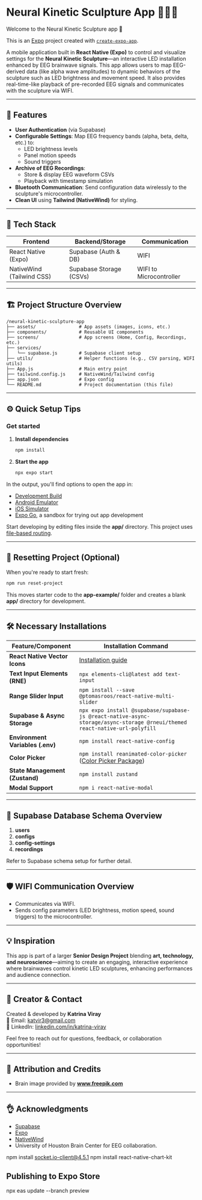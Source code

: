 # Neural Kinetic Sculpture App 🎨🧠✨

Welcome to the Neural Kinetic Sculpture app 👋

This is an [Expo](https://expo.dev) project created with [`create-expo-app`](https://www.npmjs.com/package/create-expo-app).

A mobile application built in **React Native (Expo)** to control and visualize settings for the **Neural Kinetic Sculpture**—an interactive LED installation enhanced by EEG brainwave signals. This app allows users to map EEG-derived data (like alpha wave amplitudes) to dynamic behaviors of the sculpture such as LED brightness and movement speed. It also provides real-time-like playback of pre-recorded EEG signals and communicates with the sculpture via WIFI.

---

## 📱 Features

- **User Authentication** (via Supabase)
- **Configurable Settings**: Map EEG frequency bands (alpha, beta, delta, etc.) to:
  - LED brightness levels
  - Panel motion speeds
  - Sound triggers
- **Archive of EEG Recordings**:
  - Store & display EEG waveform CSVs
  - Playback with timestamp simulation
- **Bluetooth Communication**: Send configuration data wirelessly to the sculpture's microcontroller.
- **Clean UI** using **Tailwind (NativeWind)** for styling.

---

## 🌟 Tech Stack

| Frontend                  | Backend/Storage        | Communication           |
|--------------------------|------------------------|-------------------------|
| React Native (Expo)       | Supabase (Auth & DB)    | WIFI |
| NativeWind (Tailwind CSS) | Supabase Storage (CSVs) | WIFI to Microcontroller |

---

## 🏗️ Project Structure Overview

```
/neural-kinetic-sculpture-app
├── assets/                # App assets (images, icons, etc.)
├── components/            # Reusable UI components
├── screens/               # App screens (Home, Config, Recordings, etc.)
├── services/
│   └── supabase.js        # Supabase client setup
├── utils/                 # Helper functions (e.g., CSV parsing, WIFI utils)
├── App.js                 # Main entry point
├── tailwind.config.js     # NativeWind/Tailwind config
├── app.json               # Expo config
└── README.md              # Project documentation (this file)
```

---

## ⚙️ Quick Setup Tips

### Get started

1. **Install dependencies**

   ```bash
   npm install
   ```

2. **Start the app**

   ```bash
   npx expo start
   ```

In the output, you'll find options to open the app in:

- [Development Build](https://docs.expo.dev/develop/development-builds/introduction/)
- [Android Emulator](https://docs.expo.dev/workflow/android-studio-emulator/)
- [iOS Simulator](https://docs.expo.dev/workflow/ios-simulator/)
- [Expo Go](https://expo.dev/go), a sandbox for trying out app development

Start developing by editing files inside the **app/** directory. This project uses [file-based routing](https://docs.expo.dev/router/introduction).

---

## 🔀 Resetting Project (Optional)

When you're ready to start fresh:

```bash
npm run reset-project
```

This moves starter code to the **app-example/** folder and creates a blank **app/** directory for development.

---

## 🛠️ Necessary Installations

| Feature/Component                     | Installation Command                                                                                                                                              |
|--------------------------------------|-------------------------------------------------------------------------------------------------------------------------------------------------------------------|
| **React Native Vector Icons**        | [Installation guide](https://github.com/oblador/react-native-vector-icons?tab=readme-ov-file#installation)                                                        |
| **Text Input Elements (RNE)**        | `npx elements-cli@latest add text-input`                                                                                                                           |
| **Range Slider Input**               | `npm install --save @ptomasroos/react-native-multi-slider`                                                                                                         |
| **Supabase & Async Storage**         | `npx expo install @supabase/supabase-js @react-native-async-storage/async-storage @rneui/themed react-native-url-polyfill`                                         |
| **Environment Variables (.env)**     | `npm install react-native-config`                                                                                                                                  |
| **Color Picker**                     | `npm install reanimated-color-picker` ([Color Picker Package](https://www.npmjs.com/package/reanimated-color-picker))                                              |
| **State Management (Zustand)**       | `npm install zustand`                                                                                                                                              |
| **Modal Support**                    | `npm i react-native-modal`                                                                                                                                         |

---

## 📂 Supabase Database Schema Overview

1. **users**
2. **configs**
3. **config-settings**
4. **recordings**

Refer to Supabase schema setup for further detail.

---

## 🛡️ WIFI Communication Overview

- Communicates via WIFI.
- Sends config parameters (LED brightness, motion speed, sound triggers) to the microcontroller.

---

## 💡 Inspiration

This app is part of a larger **Senior Design Project** blending **art, technology, and neuroscience**—aiming to create an engaging, interactive experience where brainwaves control kinetic LED sculptures, enhancing performances and audience connection.

---

## 👤 Creator & Contact

Created & developed by **Katrina Viray**  
📧 Email: katvir3@gmail.com  
👥 LinkedIn: [linkedin.com/in/katrina-viray](https://linkedin.com/in/katrina-viray)  

Feel free to reach out for questions, feedback, or collaboration opportunities!

---

## 📄 Attribution and Credits

- Brain image provided by **www.freepik.com**  

---

## 👌 Acknowledgments

- [Supabase](https://supabase.io/)
- [Expo](https://expo.dev/)
- [NativeWind](https://www.nativewind.dev/)
- University of Houston Brain Center for EEG collaboration.

npm install socket.io-client@4.5.1
npm install react-native-chart-kit

## Publishing to Expo Store
npx eas update --branch preview
